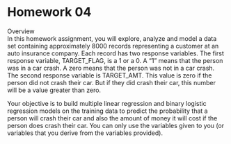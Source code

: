 # Homework 04

Overview  
In this homework assignment, you will explore, analyze and model a data set containing approximately 8000
records representing a customer at an auto insurance company. Each record has two response variables. The
first response variable, TARGET_FLAG, is a 1 or a 0. A “1” means that the person was in a car crash. A zero
means that the person was not in a car crash. The second response variable is TARGET_AMT. This value is zero
if the person did not crash their car. But if they did crash their car, this number will be a value greater than zero.

Your objective is to build multiple linear regression and binary logistic regression models on the training data
to predict the probability that a person will crash their car and also the amount of money it will cost if the person
does crash their car. You can only use the variables given to you (or variables that you derive from the variables
provided).
